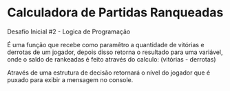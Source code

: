 # Calculadora de Partidas Ranqueadas
Desafio Inicial #2 - Logica de Programação

É uma função que recebe como paramêtro a quantidade de vitórias e derrotas de um jogador,
depois disso retorna o resultado para uma variável, onde o saldo de rankeadas é feito
através do calculo: (vitórias - derrotas)

Através de uma estrutura de decisão retornará o nível do jogador que é puxado para exibir a mensagem no console.
